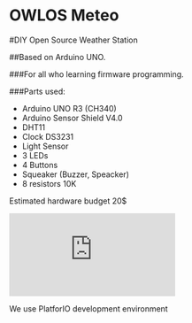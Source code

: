 # OWLOS Meteo

#DIY Open Source Weather Station 

##Based on Arduino UNO.

###For all who learning firmware programming.

###Parts used:
- Arduino UNO R3 (CH340)
- Arduino Sensor Shield V4.0
- DHT11
- Clock DS3231
- Light Sensor
- 3 LEDs
- 4 Buttons
- Squeaker (Buzzer, Speacker)
- 8 resistors 10K

Estimated hardware budget 20$

![3D STL models of boxes are also available for 3D printing](https://github.com/KirinDenis/Meteo/raw/V3/3DprintingSTL/back.stl)
                                                        
We use PlatforIO development environment
